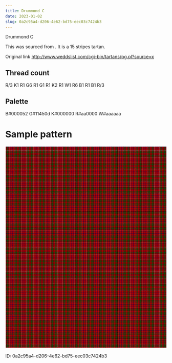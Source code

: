 ```yaml
---
title: Drummond C
date: 2023-01-02
slug: 0a2c95a4-d206-4e62-bd75-eec03c7424b3
---
```

Drummond C

This was sourced from <no value>.  It is a 15 stripes tartan.

Original link http://www.weddslist.com/cgi-bin/tartans/pg.pl?source=x

## Thread count
R/3 K1 R1 G6 R1 G1 R1 K2 R1 W1 R6 B1 R1 B1 R/3

## Palette
B#000052 G#11450d K#000000 R#aa0000 W#aaaaaa

# Sample pattern

![Tartan detail](tartan.png "R/3 K1 R1 G6 R1 G1 R1 K2 R1 W1 R6 B1 R1 B1 R/3 tartan")

ID: 0a2c95a4-d206-4e62-bd75-eec03c7424b3